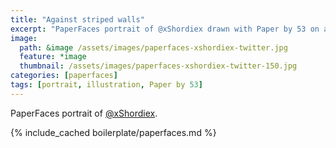 ```yaml
---
title: "Against striped walls"
excerpt: "PaperFaces portrait of @xShordiex drawn with Paper by 53 on an iPad."
image: 
  path: &image /assets/images/paperfaces-xshordiex-twitter.jpg 
  feature: *image
  thumbnail: /assets/images/paperfaces-xshordiex-twitter-150.jpg
categories: [paperfaces]
tags: [portrait, illustration, Paper by 53]
---
```


PaperFaces portrait of [@xShordiex](https://twitter.com/xShordiex).

{% include_cached boilerplate/paperfaces.md %}
